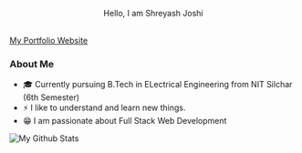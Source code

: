 <p align="center">Hello, I am Shreyash Joshi</p><br>
<a href="https://anuraghazra.github.io">My Portfolio Website </a> <br>

### About Me
- 🎓 Currently pursuing B.Tech in ELectrical Engineering from NIT Silchar (6th Semester)
- ⚡ I like to understand and learn new things.
- 😁 I am passionate about Full Stack Web Development

![My Github Stats](https://github-readme-stats.vercel.app/api?username=joshi248&show_icons=true&theme=dracula)
